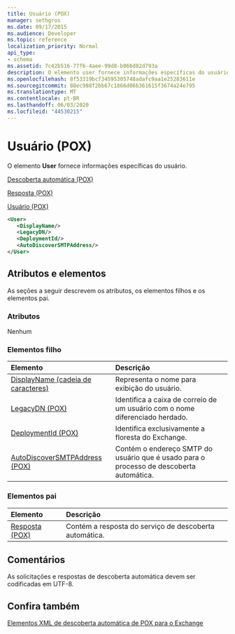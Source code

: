 ```yaml
---
title: Usuário (POX)
manager: sethgros
ms.date: 09/17/2015
ms.audience: Developer
ms.topic: reference
localization_priority: Normal
api_type:
- schema
ms.assetid: 7c42b516-77f6-4aee-99d8-b866d82d793a
description: O elemento user fornece informações específicas do usuário.
ms.openlocfilehash: 8f53319bcf34595305748adafc9aa1e25283611e
ms.sourcegitcommit: 88ec988f2bb67c1866d06b361615f3674a24e795
ms.translationtype: MT
ms.contentlocale: pt-BR
ms.lasthandoff: 06/03/2020
ms.locfileid: "44530215"
---
```

# <a name="user-pox"></a>Usuário (POX)

O elemento **User** fornece informações específicas do usuário. 
  
[Descoberta automática (POX)](autodiscover-pox.md)
  
[Resposta (POX)](response-pox.md)
  
[Usuário (POX)](user-pox.md)
  
```xml
<User>
   <DisplayName/>
   <LegacyDN/>
   <DeploymentId/>
   <AutoDiscoverSMTPAddress/>
</User>
```

## <a name="attributes-and-elements"></a>Atributos e elementos

As seções a seguir descrevem os atributos, os elementos filhos e os elementos pai.
  
### <a name="attributes"></a>Atributos

Nenhum
  
### <a name="child-elements"></a>Elementos filho

|**Elemento**|**Descrição**|
|:-----|:-----|
|[DisplayName (cadeia de caracteres)](displayname-string.md) <br/> |Representa o nome para exibição do usuário.  <br/> |
|[LegacyDN (POX)](legacydn-pox.md) <br/> |Identifica a caixa de correio de um usuário com o nome diferenciado herdado.  <br/> |
|[DeploymentId (POX)](deploymentid-pox.md) <br/> |Identifica exclusivamente a floresta do Exchange.  <br/> |
|[AutoDiscoverSMTPAddress (POX)](autodiscoversmtpaddress-pox.md) <br/> |Contém o endereço SMTP do usuário que é usado para o processo de descoberta automática.  <br/> |
   
### <a name="parent-elements"></a>Elementos pai

|**Elemento**|**Descrição**|
|:-----|:-----|
|[Resposta (POX)](response-pox.md) <br/> |Contém a resposta do serviço de descoberta automática.  <br/> |
   
## <a name="remarks"></a>Comentários

As solicitações e respostas de descoberta automática devem ser codificadas em UTF-8.
  
## <a name="see-also"></a>Confira também



[Elementos XML de descoberta automática de POX para o Exchange](pox-autodiscover-xml-elements-for-exchange.md)

